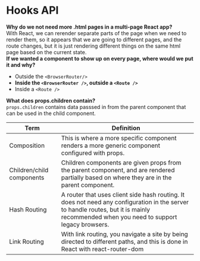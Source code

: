# Hooks API

**Why do we not need more .html pages in a multi-page React app?**  
With React, we can rerender separate parts of the page when we need to render them, so it appears that we are going to different pages, and the route changes, but it is just rendering different things on the same html page based on the current state.  
**If we wanted a component to show up on every page, where would we put it and why?**

- Outside the `<BrowserRouter/>`
- **Inside the `<BrowserRouter />`, outside a `<Route />`**
- Inside a `<Route />`

**What does props.children contain?**  
`props.children` contains data passsed in from the parent component that can be used in the child component.

| Term                      | Definition                                                                                                                                                                             |
| ------------------------- | -------------------------------------------------------------------------------------------------------------------------------------------------------------------------------------- |
| Composition               | This is where a more specific component renders a more generic component configured with props.                                                                                        |
| Children/child components | Children components are given props from the parent component, and are rendered partially based on where they are in the parent component.                                             |
| Hash Routing              | A router that uses client side hash routing. It does not need any configuration in the server to handle routes, but it is mainly recommended when you need to support legacy browsers. |
| Link Routing              | With link routing, you navigate a site by being directed to different paths, and this is done in React with react-router-dom                                                           |
